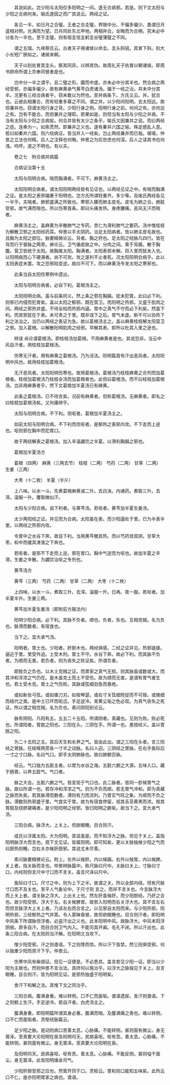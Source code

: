 <!-- { "loadSidebar": true } -->
　　其说如此。岂少阳与太阳仅多阳明之一间。遂无合病邪。若是。则下文太阳与少阳之合病何来。喻氏遂因之而广其说云。两经之证。

　　各见一半。如日月之合璧。王者之合圭璧。界限中分。不偏多偏少。愚谓日月遥相对照。光满而为望。日月同处东北甲地。两相并合。全晦而为合朔。究未必中分各为一半也。至于圭璧。则有桓圭信圭躬圭谷璧蒲璧之不同。

　　谓之五瑞。九峰蔡氏云。古者天子锡诸侯以命圭。圭头斜锐。其冒下斜。刻大小长短广狭如之。诸侯来朝。

　　天子以刻处冒其圭头。察其同异。以辨其伪。故周礼天子执冒以朝诸侯。即周书顾命所谓上宗奉同冒者是也。

　　岂中分一半之谓乎。且二璧之形。圜而中虚。亦未必中分其半也。然合病之两经受邪。亦偏多偏少。故有麻黄承气黄芩白虎诸汤。偏于一经之治。并未中分其半。况更有三经合病者乎。窃未敢以为然也。至并病条下。方氏又云。并。犹合也。云彼此相兼合。而有轻重多寡之不同。谓之并。以少阳间阳明。去太阳远。故但兼并也。窃谓太阳行身之背。少阳行身之侧。阳明行身之前。何间之有。亦何远之有。岂有不能合。而但兼并之理耶。若果如是。则但当有太阳与少阳之并病。不当有太阳与少阳之合病矣。何合并皆有太少之条乎。喻氏又因兼并之说。而曰两经之症。连串为一。如索贯然。即兼并之义也。遂有秦并六国之喻。殊足惑乱人意。若曰如秦并六国。则六经病证。皆当并入一经矣。岂止两经兼并而已哉。嗟嗟。仲景之立法也何精。后人之注释也何晦。仲景之为后世虑也何深。后人之读其书也何浅。呜呼。道之不明也。有以夫。

　　卷之七　附合病并病篇

　　合病证治第十五

　　太阳与阳明合病。喘而胸满者。不可下。麻黄汤主之。

　　太阳阳明合病者。谓太阳阳明两经皆有见证也。以两经见证之中。有喘而胸满之证。是太阳之表邪偏重于阳明也。岂方氏所谓轻重齐。多少等。及喻氏两经各见一半乎。夫喘者。肺邪盛满之所致也。寒邪入腠而肺主皮毛。皮毛为肺之合。肺脏受邪。故气满而喘也。所以伤寒首条。即曰头痛发热。身疼腰痛。恶风无汗而喘者。

　　麻黄汤主之。盖麻黄为辛散肺气之专药。杏仁为滑利肺气之要药。汤中惟桂枝为解散卫邪之太阳经药耳。仲景以手太阴药。治足太阳病者。皆以肺主皮毛故也。且胸为太阳之部位。脉要精微论云。背者。胸之府也。足太阳之经脉凡四行。皆在背而行于督脉之两旁。痹论云。卫气循皮肤之中。分肉之间。熏于肓膜。散于胸腹。营卫皆统于太阳。故胸属太阳。胸满者。太阳表邪未解。将入里而犹未入也。以阳明病而心下硬满者。尚不可攻。攻之遂利不止者死。况太阳阳明合病乎。此以太阳表症未罢。攻之恐邪陷变逆。故曰不可下。而以麻黄汤专发太阳之寒邪也。

　　此条当自太阳伤寒例中遗出。

　　太阳与阳明合病者。必自下利。葛根汤主之。

　　太阳阳明合病。虽与前条同义。然上条之邪在胸膈。犹未犯胃。此曰必下利。则邪已内侵而犯胃矣。盖以太阳之郁邪。既在营卫。而阳明之热邪。又盛于肌肉之间。两经之邪热并盛。不待全陷而热邪内逼。胃中之真气不守而必下利矣。然虽下利。而其邪犹在于表。未可责之于里。既非误下之后。胃气未虚。断不可以协热下利之法治之。当仍以两经之表证为急。故以葛根汤主之。盖以麻黄桂枝解太阳营卫之邪。加入葛根。以解散阳明肌肉之经邪。早解其表。即所以杜其入里之途也。

　　辨误 尚论谓葛根汤。即桂枝汤加葛根。不用麻黄者是也。其说恐非。当云中风自汗者。用桂枝加葛根汤。

　　伤寒无汗者。用有麻黄之葛根汤。乃为活法。阳明篇首有汗出恶风者。太阳阳明中风也。故用桂枝加葛根汤。

　　无汗恶风者。太阳阳明伤寒也。故用葛根汤。葛根汤乃桂枝麻黄之合剂而加葛根者。桂枝加葛根汤乃桂枝全汤而加葛根者也。此但曰葛根汤。而不曰桂枝加葛根汤。岂非用麻黄者乎。然下文葛根加半夏汤已有麻黄。

　　此条之葛根汤。已不待言矣。况前有麻黄者。但称葛根汤。无麻黄者。即名之曰桂枝加葛根汤矣。又何庸辨乎。

　　太阳与阳明合病。不下利。但呕者。葛根加半夏汤主之。

　　如前太阳与阳明合病。不下利而但呕者。是郁热之表邪内攻。不下走而上逆也。呕则邪在胸中而犯胃口。

　　故于两经解表之葛根汤。加入辛温蠲饮之半夏。以滑利胸膈之邪也。

　　葛根加半夏汤方

　　葛根（四两） 麻黄（三两去节） 桂枝（二两） 芍药（二两） 甘草（二两） 生姜（三两）

　　大枣（十二枚） 半夏（半斤）

　　上八味。以水一斗。先煮葛根麻黄减二升。去白沫。内诸药。煮取三升。去滓。温服一升。覆取微似汗。

　　太阳与少阳合病。自下利者。与黄芩汤。若呕者。黄芩加半夏生姜汤。

　　太少两阳经之证。并见而为合病。太阳虽在表。而少阳逼处于里。已为半表半里。以两经之热邪内攻。

　　令胃中之水谷下奔。故自下利。当用黄芩撤其热。而以芍药敛其阴。甘草大枣。和中而缓其津液之下奔也。

　　若呕者。是邪不下走而上逆。邪在胃口。胸中气逆而为呕也。故加半夏之辛滑。生姜之辛散。为蠲饮治呕之专剂也。

　　黄芩汤方

　　黄芩（三两） 芍药（二两） 甘草（二两） 大枣（十二枚）

　　上四味。以水一斗。煮取三升。去滓。温服一升。日再。夜一服。若呕者。加半夏半升。生姜三两。

　　黄芩加半夏生姜汤（即附前方服法内）

　　阳明少阳合病。必下利。其脉不负者。顺也。负者。失也。互相克贼。名为负也。脉滑而数者。有宿食也。

　　当下之。宜大承气汤。

　　阳明者。胃土也。少阳者。肝胆木也。两经俱感。二经之证并见。热邪链接。逼近于里。里受外迫。土受木刑。胃土不守。水谷下奔。故必下利。而其脉不负者。为顺而无害。若负者。则为丧失之败证矣。所谓负者。

　　即胜负之负也。以木土克贼之证。而胃家之真气无损。则其脉虽或数或大。而其冲和浑浓之气仍在。是木虽克土而土不受伤。故为顺而无害。是谓有胃气者生也。若土受木克。胃土之气伤败。其脉或弦细劲急而悬绝。

　　或如新张弓弦。或如循刀刃。如按琴瑟。或右寸关弦细短促而不可按。或微细而结代之类。是中土已坏而呃忒。手足逆冷。青黄尘垢之色必现。为真气丧失之死证。所以谓之相克贼。名为负也。素问阴阳别论云。

　　脉有阴阳。凡阳有五。五五二十五阳。所谓阴者。真藏也。见则为败。败必死也。所谓阳者。胃脘之阳也。三阳在头。三阴在手。所谓一也。愚按经义。盖以胃脘之阳。

　　为二十五阳之主。其后天生和长养之气。皆由此出。谓之三阳在头者。言三阳经之胃脉。在结喉两旁各一寸半之动脉。名曰人迎。三阴经之胃脉。在右手鱼际后一寸之寸口脉。名曰气口。即手太阴肺脉也。故曰肺朝百脉。

　　经云。气口独为五脏主者。以胃为水谷之海。五脏六腑之大源。五味入口。藏于肠胃。以养五脏气。气口者。

　　脉之大会。五脏六腑之气。皆变现于气口也。此二脉者。皆同一胗候胃气之脉。故曰所谓一也。若存冲和浑浓之气。则为不负而顺。若无胃气冲和。即为真藏之脉而失矣。若其脉滑而数者。滑则有力而流利。乃胃实气旺之象。为顺而不负之脉。滑数则热邪盛于里。气食实于胃。故为有宿食停留。视其舌苔黄黑而浓。按其胃脘及绕脐硬痛者。是少阳阳明之经邪。皆归阳明之腑矣。故当下之。宜大承气汤。

　　三阳合病。脉浮大。上关上。但欲眠睡。目合则汗。

　　成氏以浮属太阳。大为阳明。其说虽是。而不知浮大之脉。但见于关上。盖指阳明脉浮大而言也。观下文见证。皆属阳明。即可知矣。更以关脉独候少阳之气而曰胆热则睡。岂右关亦候肝胆邪。其说尤未尽善。

　　素问脉要精微论云。附上。左外以候肝。内以候膈。右外以候胃。内以候脾。关上者。指关脉而言也。仲景辨脉篇中。称尺脉曰尺中。关脉曰关上。寸脉曰寸口。内经则但言尺中寸口而不言关。盖言尺泽曰尺中。

　　鱼际曰寸口。尺寸之中。则为上下之半。故谓之关。所以全部内经。但有尺脉寸口而不及关也。至平人气象论中。于尺寸则 言之。而并不言关也。今言脉浮大而上关上者。谓关脉之浮大。上出关上也。然左肝虽候肝。而少阳胆经。乃肝之合也。故少阳受邪。浮大于左。右关候脾胃。故邪入阳明而右关浮大也。其不言左右而但言脉浮大上关上者。乃该左右而合言之。以见邪自太阳而来。与少阳热邪。阳明热邪。三经郁热之气并蒸。令人蒙昧昏冒。故但欲眠睡也。目合则汗者。即阳明中风条下所谓脉但浮者。必盗汗出之义也。此本阳明中风。故脉浮大。中风本阳浮阴弱。原多自汗。而目合则卫气内入。不能司其开阖。毛孔不闭。所以汗出也。此条三阳合病。在太阳则当汗解。在阳明又当攻下。

　　惟少阳受邪。汗之则谵语。下之则悸而惊。所以汗下皆禁。然三阳俱受邪。何以独重少阳而禁汗下乎。仲景云。

　　伤寒中风有柴胡证。但见一证便是。不必悉具。盖言若见少阳一证。即当以少阳为主故也。然则仲景不言治法。其终何以施治乎。曰浮大之脉独见于关上。且言眠睡。目合则汗。皆为阳明见证。是邪热独盛于阳明矣。

　　舍汗下和解之法。其惟下文之同治乎。

　　三阳合病。腹满身重。难以转侧。口不仁而面垢。谵语遗尿。发汗则谵语。下之则额上生汗。手足逆冷。若自汗者。白虎汤主之。

　　腹满身重。即阳明篇所谓其身必重。腹满而喘。及腹满痛之类也。难以转侧。口不仁而面垢者。灵枢经脉篇云。

　　足少阳之脉。是动则病口苦善太息。心胁痛。不能转侧。甚则面有微尘。身无膏泽。至真要大论阳明在泉及阳明司天。民病喜呕。呕有苦。善太息。心胁痛。不能转侧。甚则面有微尘。身无膏泽。至真要大论阳明在泉。

　　及阳明司天。民病喜呕。呕有苦。善太息。心胁痛。不能反侧。甚则嗌干面尘。身无膏泽。此皆阳明燥金司气。

　　少阳肝胆受邪之应也。然胃开窍于口。灵枢云。胃和则口能知五味矣。此所云口不仁。是亦阳明胃家之病也。谵语。

